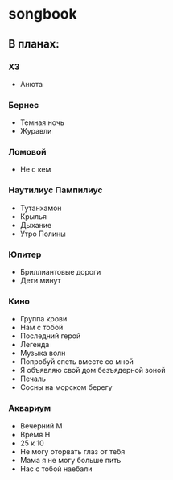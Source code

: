 # songbook

## В планах:

### ХЗ
- Анюта

### Бернес
- Темная ночь
- Журавли

### Ломовой
- Не с кем
  
### Наутилиус Пампилиус

- Тутанхамон
- Крылья
- Дыхание
- Утро Полины

### Юпитер
- Бриллиантовые дороги
- Дети минут

### Кино
- Группа крови
- Нам с тобой
- Последний герой
- Легенда
- Музыка волн
- Попробуй спеть вместе со мной
- Я объявляю свой дом безъядерной зоной
- Печаль
- Сосны на морском берегу

### Аквариум
- Вечерний М
- Время Н
- 25 к 10
- Не могу оторвать глаз от тебя
- Мама я не могу больше пить
- Нас с тобой наебали